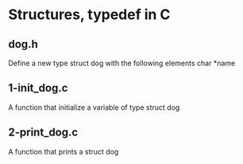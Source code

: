 # Structures, typedef in C
## dog.h
Define a new type struct dog with the following elements char *name
## 1-init_dog.c
A function that initialize a variable of type struct dog
## 2-print_dog.c
A function that prints a struct dog
